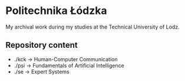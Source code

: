 # Politechnika Łódzka

My archival work during my studies at the Technical University of Lodz.

## Repository content

- ./kck -> Human-Computer Communication
- ./psi -> Fundamentals of Artificial Intelligence
- ./se -> Expert Systems